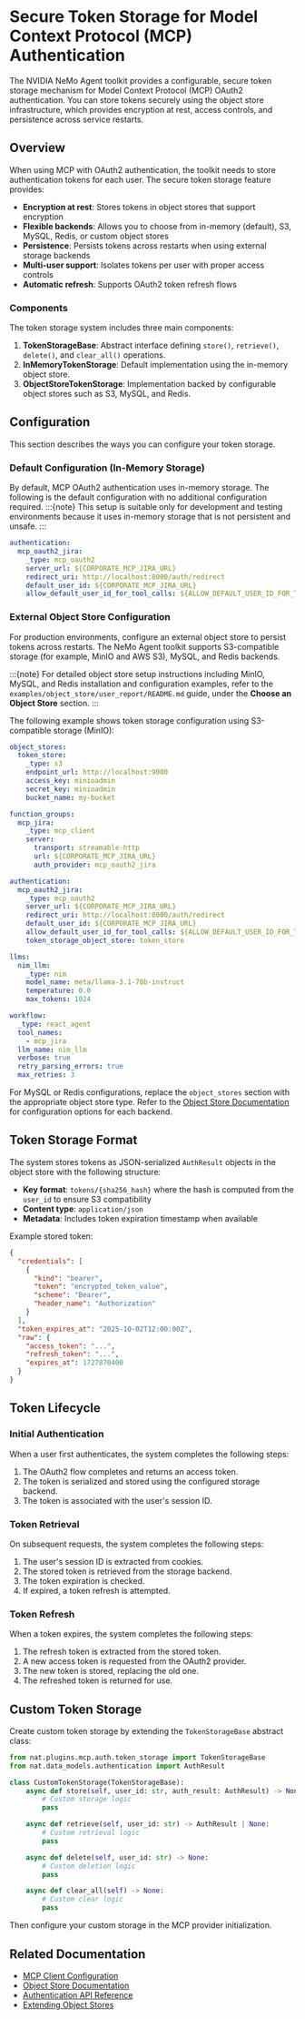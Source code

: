 <!--
SPDX-FileCopyrightText: Copyright (c) 2025, NVIDIA CORPORATION & AFFILIATES. All rights reserved.
SPDX-License-Identifier: Apache-2.0

Licensed under the Apache License, Version 2.0 (the "License");
you may not use this file except in compliance with the License.
You may obtain a copy of the License at

http://www.apache.org/licenses/LICENSE-2.0

Unless required by applicable law or agreed to in writing, software
distributed under the License is distributed on an "AS IS" BASIS,
WITHOUT WARRANTIES OR CONDITIONS OF ANY KIND, either express or implied.
See the License for the specific language governing permissions and
limitations under the License.
-->

# Secure Token Storage for Model Context Protocol (MCP) Authentication

The NVIDIA NeMo Agent toolkit provides a configurable, secure token storage mechanism for Model Context Protocol (MCP) OAuth2 authentication. You can store tokens securely using the object store infrastructure, which provides encryption at rest, access controls, and persistence across service restarts.

## Overview

When using MCP with OAuth2 authentication, the toolkit needs to store authentication tokens for each user. The secure token storage feature provides:

- **Encryption at rest**: Stores tokens in object stores that support encryption
- **Flexible backends**: Allows you to choose from in-memory (default), S3, MySQL, Redis, or custom object stores
- **Persistence**: Persists tokens across restarts when using external storage backends
- **Multi-user support**: Isolates tokens per user with proper access controls
- **Automatic refresh**: Supports OAuth2 token refresh flows

### Components

The token storage system includes three main components:

1. **TokenStorageBase**: Abstract interface defining `store()`, `retrieve()`, `delete()`, and `clear_all()` operations.
2. **InMemoryTokenStorage**: Default implementation using the in-memory object store.
3. **ObjectStoreTokenStorage**: Implementation backed by configurable object stores such as S3, MySQL, and Redis.

## Configuration
This section describes the ways you can configure your token storage.

### Default Configuration (In-Memory Storage)

By default, MCP OAuth2 authentication uses in-memory storage. The following is the default configuration with no additional configuration required.
:::{note}
This setup is suitable only for development and testing environments because it uses in-memory storage that is not persistent and unsafe.
:::

```yaml
authentication:
  mcp_oauth2_jira:
    _type: mcp_oauth2
    server_url: ${CORPORATE_MCP_JIRA_URL}
    redirect_uri: http://localhost:8000/auth/redirect
    default_user_id: ${CORPORATE_MCP_JIRA_URL}
    allow_default_user_id_for_tool_calls: ${ALLOW_DEFAULT_USER_ID_FOR_TOOL_CALLS:-true}
```

### External Object Store Configuration

For production environments, configure an external object store to persist tokens across restarts. The NeMo Agent toolkit supports S3-compatible storage (for example, MinIO and AWS S3), MySQL, and Redis backends.

:::{note}
For detailed object store setup instructions including MinIO, MySQL, and Redis installation and configuration examples, refer to the `examples/object_store/user_report/README.md` guide, under the **Choose an Object Store** section.
:::

The following example shows token storage configuration using S3-compatible storage (MinIO):

```yaml
object_stores:
  token_store:
    _type: s3
    endpoint_url: http://localhost:9000
    access_key: minioadmin
    secret_key: minioadmin
    bucket_name: my-bucket

function_groups:
  mcp_jira:
    _type: mcp_client
    server:
      transport: streamable-http
      url: ${CORPORATE_MCP_JIRA_URL}
      auth_provider: mcp_oauth2_jira

authentication:
  mcp_oauth2_jira:
    _type: mcp_oauth2
    server_url: ${CORPORATE_MCP_JIRA_URL}
    redirect_uri: http://localhost:8000/auth/redirect
    default_user_id: ${CORPORATE_MCP_JIRA_URL}
    allow_default_user_id_for_tool_calls: ${ALLOW_DEFAULT_USER_ID_FOR_TOOL_CALLS:-true}
    token_storage_object_store: token_store

llms:
  nim_llm:
    _type: nim
    model_name: meta/llama-3.1-70b-instruct
    temperature: 0.0
    max_tokens: 1024

workflow:
  _type: react_agent
  tool_names:
    - mcp_jira
  llm_name: nim_llm
  verbose: true
  retry_parsing_errors: true
  max_retries: 3
```

For MySQL or Redis configurations, replace the `object_stores` section with the appropriate object store type. Refer to the [Object Store Documentation](../../store-and-retrieve/object-store.md) for configuration options for each backend.

## Token Storage Format

The system stores tokens as JSON-serialized `AuthResult` objects in the object store with the following structure:

- **Key format**: `tokens/{sha256_hash}` where the hash is computed from the `user_id` to ensure S3 compatibility
- **Content type**: `application/json`
- **Metadata**: Includes token expiration timestamp when available

Example stored token:
```json
{
  "credentials": [
    {
      "kind": "bearer",
      "token": "encrypted_token_value",
      "scheme": "Bearer",
      "header_name": "Authorization"
    }
  ],
  "token_expires_at": "2025-10-02T12:00:00Z",
  "raw": {
    "access_token": "...",
    "refresh_token": "...",
    "expires_at": 1727870400
  }
}
```

## Token Lifecycle

### Initial Authentication

When a user first authenticates, the system completes the following steps:
1. The OAuth2 flow completes and returns an access token.
2. The token is serialized and stored using the configured storage backend.
3. The token is associated with the user's session ID.

### Token Retrieval

On subsequent requests, the system completes the following steps:
1. The user's session ID is extracted from cookies.
2. The stored token is retrieved from the storage backend.
3. The token expiration is checked.
4. If expired, a token refresh is attempted.

### Token Refresh

When a token expires, the system completes the following steps:
1. The refresh token is extracted from the stored token.
2. A new access token is requested from the OAuth2 provider.
3. The new token is stored, replacing the old one.
4. The refreshed token is returned for use.


## Custom Token Storage

Create custom token storage by extending the `TokenStorageBase` abstract class:

```python
from nat.plugins.mcp.auth.token_storage import TokenStorageBase
from nat.data_models.authentication import AuthResult

class CustomTokenStorage(TokenStorageBase):
    async def store(self, user_id: str, auth_result: AuthResult) -> None:
        # Custom storage logic
        pass

    async def retrieve(self, user_id: str) -> AuthResult | None:
        # Custom retrieval logic
        pass

    async def delete(self, user_id: str) -> None:
        # Custom deletion logic
        pass

    async def clear_all(self) -> None:
        # Custom clear logic
        pass
```

Then configure your custom storage in the MCP provider initialization.


## Related Documentation

- [MCP Client Configuration](mcp-client.md)
- [Object Store Documentation](../../store-and-retrieve/object-store.md)
- [Authentication API Reference](../../reference/api-authentication.md)
- [Extending Object Stores](../../extend/object-store.md)
